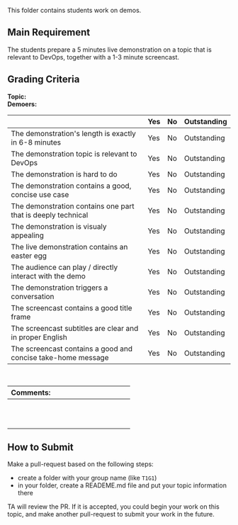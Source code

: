 This folder contains students work on demos.

## Main Requirement

The students prepare a 5 minutes live demonstration on a topic that is relevant to DevOps, together with a 1-3 minute screencast.

## Grading Criteria

**Topic:**  
**Demoers:**

|                                             | Yes | No | Outstanding |
|-------------------------------------------- | ----|----|-------------|
|The demonstration's length is exactly in 6-8 minutes  | Yes | No | Outstanding |
|The demonstration topic is relevant to DevOps | Yes | No | Outstanding |
|The demonstration is hard to do | Yes | No | Outstanding |
|The demonstration contains a good, concise use case  | Yes | No | Outstanding |
|The demonstration contains one part that is deeply technical  | Yes | No | Outstanding |
|The demonstration is visualy appealing | Yes | No | Outstanding |
|The live demonstration contains an easter egg | Yes | No | Outstanding |
|The audience can play / directly interact with the demo  | Yes | No | Outstanding |
|The demonstration triggers a conversation  | Yes | No | Outstanding |
|The screencast contains a good title frame | Yes | No | Outstanding |
|The screencast subtitles are clear and in proper English  | Yes | No | Outstanding |
|The screencast contains a good and concise take-home message | Yes | No | Outstanding |

<br/>

| Comments: &nbsp;&nbsp;&nbsp;&nbsp;&nbsp;&nbsp;&nbsp;&nbsp;&nbsp;&nbsp;&nbsp;&nbsp;&nbsp;&nbsp;&nbsp;&nbsp;&nbsp;&nbsp;&nbsp;&nbsp;&nbsp;&nbsp;&nbsp;&nbsp;&nbsp;&nbsp;&nbsp;&nbsp;&nbsp;&nbsp;&nbsp;&nbsp;&nbsp;&nbsp;&nbsp;&nbsp;&nbsp;&nbsp;&nbsp; |
|----------------|
| <br/><br/><br/>|

## How to Submit

Make a pull-request based on the following steps:

- create a folder with your group name (like `T1G1`)
- in your folder, create a READEME.md file and put your topic information there

TA will review the PR. If it is accepted, you could begin your work on this topic, and make another pull-request to submit your work in the future.